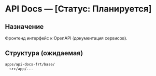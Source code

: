 # API Docs — [Статус: Планируется]

## Назначение

Фронтенд интерфейс к OpenAPI (документация сервисов).

## Структура (ожидаемая)

```txt
apps/api-docs-frt/base/
  src/app/...
```
